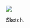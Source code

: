 ![](https://db-feed.s3.amazonaws.com/legacy/Screen_Shot_2019_09_24_at_8_51_43_AM-1569329551174.png)

Sketch.
